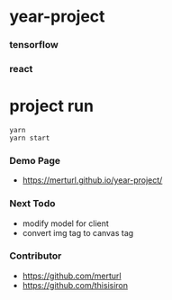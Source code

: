 # year-project
### tensorflow
### react
# project run

```
yarn 
yarn start
```

### Demo Page
- https://merturl.github.io/year-project/



### Next Todo
- modify model for client
- convert img tag to canvas tag


### Contributor
- https://github.com/merturl
- https://github.com/thisisiron

